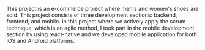 This project is an e-commerce project where men's and women's shoes are sold. This project consists of three development sections: backend, frontend, and mobile. In this project where we actively apply the scrum technique, which is an agile method, I took part in the mobile development section by using react-native and we developed mobile application for both IOS and Android platforms.
